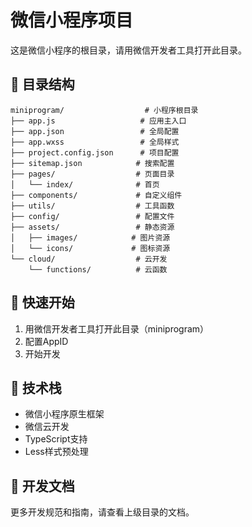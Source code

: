 # 微信小程序项目

这是微信小程序的根目录，请用微信开发者工具打开此目录。

## 📁 目录结构

```
miniprogram/                  # 小程序根目录
├── app.js                   # 应用主入口
├── app.json                 # 全局配置
├── app.wxss                 # 全局样式
├── project.config.json      # 项目配置
├── sitemap.json            # 搜索配置
├── pages/                  # 页面目录
│   └── index/              # 首页
├── components/             # 自定义组件
├── utils/                  # 工具函数
├── config/                 # 配置文件
├── assets/                 # 静态资源
│   ├── images/            # 图片资源
│   └── icons/             # 图标资源
└── cloud/                  # 云开发
    └── functions/          # 云函数
```

## 🚀 快速开始

1. 用微信开发者工具打开此目录（miniprogram）
2. 配置AppID
3. 开始开发

## 🔧 技术栈

- 微信小程序原生框架
- 微信云开发
- TypeScript支持
- Less样式预处理

## 📖 开发文档

更多开发规范和指南，请查看上级目录的文档。
